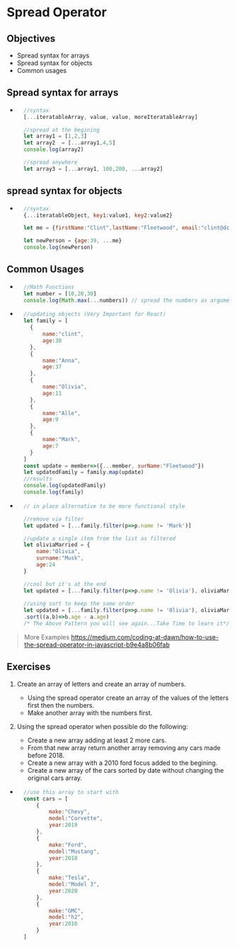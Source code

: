 # Spread Operator

## Objectives
- Spread syntax for arrays
- Spread syntax for objects
- Common usages

## Spread syntax for arrays
- ```js
    //syntax
    [...iteratableArray, value, value, moreIteratableArray]

    //spread at the begining
    let array1 = [1,2,3]
    let array2  = [...array1,4,5]
    console.log(array2)

    //spread anywhere
    let array3 = [...array1, 100,200, ...array2]

## spread syntax for objects
- ```js
    //syntax
    {...iteratableObject, key1:value1, key2:value2}

    let me = {firstName:"Clint",lastName:"Fleetwood", email:"clint@dclintfletwood.com"}

    let newPerson = {age:39, ...me}
    console.log(newPerson)

## Common Usages
- ```js
    //Math Functions
    let number = [10,20,30]
    console.log(Math.max(...numbers)) // spread the numbers as arguments

- ```js
    //updating objects (Very Important for React)
    let family = [
      {
          name:"clint",
          age:38
      },
      {
          name:"Anna",
          age:37
      },
      {
          name:"Olivia",
          age:11
      },
      {
          name:"Alle",
          age:9
      },
      {
          name:"Mark",
          age:7
      }
    ]
    const update = member=>({...member, surName:"Fleetwood"})
    let updatedFamily = family.map(update)
    //results
    console.log(updatedFamily)
    console.log(family)

- ```js
    // in place alternative to be more functional style

    //remove via filter
    let updated = [...family.filter(p=>p.name != 'Mark')] 

    //update a single item from the list as filtered
    let oliviaMarried = {
        name:"Olivia",
        surname:"Musk",
        age:24
    }

    //cool but it's at the end
    let updated = [...family.filter(p=>p.name != 'Olivia'), oliviaMarried]
    
    //using sort to keep the same order
    let updated = [...family.filter(p=>p.name != 'Olivia'), oliviaMarried]
    .sort((a,b)=>b.age - a.age)
    /* The Above Pattern you will see again...Take Time to learn it*/

> More Examples https://medium.com/coding-at-dawn/how-to-use-the-spread-operator-in-javascript-b9e4a8b06fab

## Exercises
1. Create an array of letters and create an array of numbers.
    - Using the spread operator create an array of the values of the letters first then the numbers.
    - Make another array with the numbers first.

2. Using the spread operator when possible do the following:
    - Create a new array adding at least 2 more cars.
    - From that new array return another array removing any cars made before 2018.
    - Create a new array with a 2010 ford focus added to the begining.
    - Create a new array of the cars sorted by date without changing the original cars array.
- ```js
    //use this array to start with
    const cars = [
        {
            make:"Chevy",
            model:"Corvette",
            year:2019
        },
        {
            make:"Ford",
            model:"Mustang",
            year:2018
        },
        {
            make:"Tesla",
            model:"Model 3",
            year:2020
        },
        {
            make:"GMC",
            model:"h2",
            year:2010
        }
    ]


